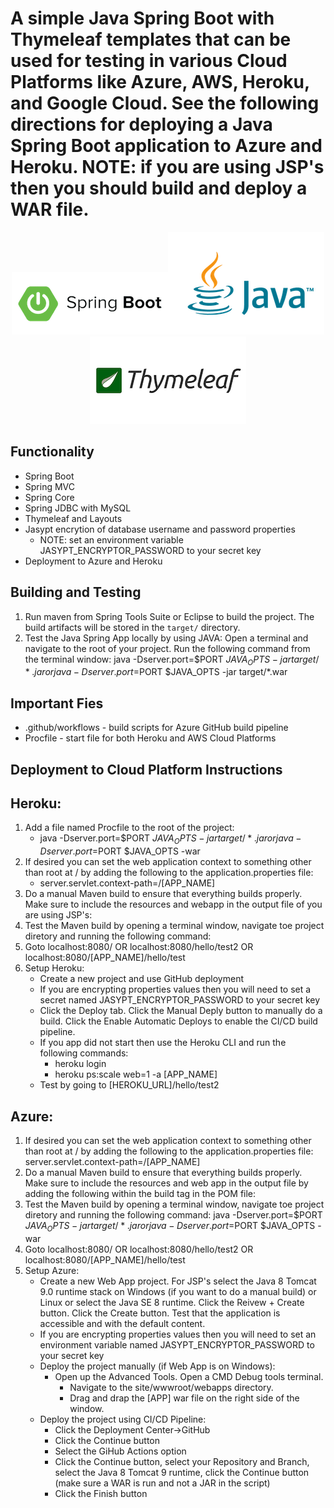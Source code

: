 # A simple Java Spring Boot with Thymeleaf templates that can be used for testing in various Cloud Platforms like Azure, AWS, Heroku, and Google Cloud. See the following directions for deploying a Java Spring Boot application to Azure and Heroku. NOTE: if you are using JSP's then you should build and deploy a WAR file.

<p align="center">
<img src="Diagrams/logo1.png"/><img src="Diagrams/logo2.png" /><img src="Diagrams/logo3.png" /> 
</p>

## Functionality
* Spring Boot
* Spring MVC
* Spring Core
* Spring JDBC with MySQL
* Thymeleaf and Layouts
* Jasypt encrytion of database username and password properties 
	- NOTE: set an environment variable JASYPT_ENCRYPTOR_PASSWORD to your secret key 
* Deployment to Azure and Heroku

## Building and Testing
1. Run maven from Spring Tools Suite or Eclipse to build the project. The build artifacts will be stored in the `target/` directory.
2. Test the Java Spring App locally by using JAVA: Open a terminal and navigate to the root of your project. Run the following command from the terminal window: java -Dserver.port=$PORT $JAVA_OPTS -jar target/*.jar or java -Dserver.port=$PORT $JAVA_OPTS -jar target/*.war

## Important Fies
* .github/workflows - build scripts for Azure GitHub build pipeline
* Procfile - start file for both Heroku and AWS Cloud Platforms

## Deployment to Cloud Platform Instructions
## Heroku:
1) Add a file named Procfile to the root of the project:
    - java -Dserver.port=$PORT $JAVA_OPTS -jar target/*.jar or java -Dserver.port=$PORT $JAVA_OPTS -war
2) If desired you can set the web application context to something other than root at / by adding the following to the application.properties file:
    - server.servlet.context-path=/[APP_NAME]
3) Do a manual Maven build to ensure that everything builds properly. Make sure to include the resources and webapp in the output file of you are using JSP's:
4) Test the Maven build by opening a terminal window, navigate toe project diretory and running the following command:
5) Goto localhost:8080/ OR localhost:8080/hello/test2 OR localhost:8080/[APP_NAME]/hello/test
6) Setup Heroku:
	- Create a new project and use GitHub deployment
	- If you are encrypting properties values then you will need to set a secret named JASYPT_ENCRYPTOR_PASSWORD to your secret key
	- Click the Deploy tab. Click the Manual Deply button to manually do a build. Click the Enable Automatic Deploys to enable the CI/CD build pipeline. 
	- If you app did not start then use the Heroku CLI and run the following commands:
		- heroku login
		- heroku ps:scale web=1 -a [APP_NAME]
	- Test by going to [HEROKU_URL]/hello/test2

## Azure:
1) If desired you can set the web application context to something other than root at / by adding the following to the application.properties file:
	server.servlet.context-path=/[APP_NAME]
2) Do a manual Maven build to ensure that everything builds properly. Make sure to include the resources and web app in the output file by adding the following within the build tag in the POM file:
4) Test the Maven build by opening a terminal window, navigate toe project diretory and running the following command:
	java -Dserver.port=$PORT $JAVA_OPTS -jar target/*.jar or java -Dserver.port=$PORT $JAVA_OPTS -war
5) Goto localhost:8080/ OR localhost:8080/hello/test2 OR localhost:8080/[APP_NAME]/hello/test
6) Setup Azure:
	- Create a new Web App project. For JSP's select the Java 8 Tomcat 9.0 runtime stack on Windows (if you want to do a manual build) or Linux or select the Java SE 8 runtime. Click the Reivew + Create button. Click the Create button. Test that the application is accessible and with the default content.
	- If you are encrypting properties values then you will need to set an environment variable named JASYPT_ENCRYPTOR_PASSWORD to your secret key
	- Deploy the project manually (if Web App is on Windows):
		- Open up the Advanced Tools. Open a CMD Debug tools terminal. 
			- Navigate to the site/wwwroot/webapps directory.
			- Drag and drap the [APP] war file on the right side of the window.
	- Deploy the project using CI/CD Pipeline:
		- Click the Deployment Center->GitHub
		- Click the Continue button
		- Select the GiHub Actions option
		- Click the Continue button, select your Repository and Branch, select the Java 8 Tomcat 9 runtime, click the Continue button (make sure a WAR is run and not a JAR in the script)
		- Click the Finish button

